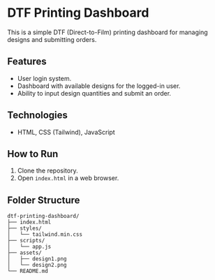 
# DTF Printing Dashboard

This is a simple DTF (Direct-to-Film) printing dashboard for managing designs and submitting orders.

## Features
- User login system.
- Dashboard with available designs for the logged-in user.
- Ability to input design quantities and submit an order.

## Technologies
- HTML, CSS (Tailwind), JavaScript

## How to Run
1. Clone the repository.
2. Open `index.html` in a web browser.

## Folder Structure
```
dtf-printing-dashboard/
├── index.html
├── styles/
│   └── tailwind.min.css
├── scripts/
│   └── app.js
├── assets/
│   ├── design1.png
│   └── design2.png
└── README.md
```
